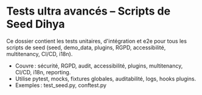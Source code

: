 # Tests ultra avancés – Scripts de Seed Dihya

Ce dossier contient les tests unitaires, d'intégration et e2e pour tous les scripts de seed (seed, demo_data, plugins, RGPD, accessibilité, multitenancy, CI/CD, i18n).

- Couvre : sécurité, RGPD, audit, accessibilité, plugins, multitenancy, CI/CD, i18n, reporting.
- Utilise pytest, mocks, fixtures globales, auditabilité, logs, hooks plugins.
- Exemples : test_seed.py, conftest.py
